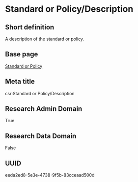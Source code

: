 # Standard or Policy/Description
## Short definition
A description of the standard or policy.
## Base page
[Standard or Policy](../../Objects/Standard%20or%20Policy.md)
## Meta title
csr:Standard or Policy/Description
## Research Admin Domain
True
## Research Data Domain
False
## UUID
eeda2ed8-5e3e-4738-9f5b-83cceaad500d
